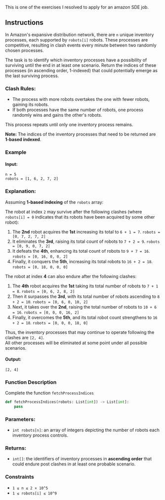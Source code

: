 This is one of the exercises I resolved to apply for an amazon SDE job.

## Instructions
In Amazon's expansive distribution network, there are `n` unique inventory processes, each supported by `robots[i]` robots. These processes are competitive, resulting in clash events every minute between two randomly chosen processes.

The task is to identify which inventory processes have a possibility of surviving until the end in at least one scenario. Return the indices of these processes (in ascending order, 1-indexed) that could potentially emerge as the last surviving process.

### Clash Rules:
- The process with more robots overtakes the one with fewer robots, gaining its robots.
- If both processes have the same number of robots, one process randomly wins and gains the other's robots.

This process repeats until only one inventory process remains.

**Note:** The indices of the inventory processes that need to be returned are **1-based indexed**.

### Example

#### **Input:**
```
n = 5
robots = [1, 6, 2, 7, 2]
```

### **Explanation:**
Assuming **1-based indexing** of the `robots` array:

The robot at index `2` may survive after the following clashes (where `robots[i] = 0` indicates that its robots have been acquired by some other robot):
1. The **2nd** robot acquires the **1st** increasing its total to `6 + 1 = 7`. `robots = [0, 7, 2, 7, 2]`
2. It eliminates the **3rd**, raising its total count of robots to `7 + 2 = 9`. `robots = [0, 9, 0, 7, 2]`
3. It defeats the **4th**, enhancing its total count of robots to `9 + 7 = 16`. `robots = [0, 16, 0, 0, 2]`
4. Finally, it conquers the **5th**, increasing its total robots to `16 + 2 = 18`. `robots = [0, 18, 0, 0, 0]`

The robot at index **4** can also endure after the following clashes:
1. The **4th** robot acquires the **1st** taking its total number of robots to `7 + 1 = 8`. `robots = [0, 6, 2, 8, 2]`
2. Then it surpasses the **3rd**, with its total number of robots ascending to `8 + 2 = 10`. `robots = [0, 6, 0, 10, 2]`
3. Next, it takes over the **2nd**, raising the total number of robots to `10 + 6 = 16`. `robots = [0, 0, 0, 16, 2]`
4. Finally, it overcomes the **5th**, and its total robot count strengthens to `16 + 2 = 18`. `robots = [0, 0, 0, 18, 0]`

Thus, the inventory processes that may continue to operate following the clashes are `[2, 4]`.  
All other processes will be eliminated at some point under all possible scenarios.

#### **Output:**
```
[2, 4]
```

### **Function Description**
Complete the function `fetchProcessIndices`

```python
def fetchProcessIndices(robots: List[int]) -> List[int]:
    pass
```

### **Parameters:**
- `int robots[n]`: an array of integers depicting the number of robots each inventory process controls.

### **Returns:**
- `int[]`: the identifiers of inventory processes in **ascending order** that could endure post clashes in at least one probable scenario.

### **Constraints**
- `1 ≤ n ≤ 2 × 10^5`
- `1 ≤ robots[i] ≤ 10^9`
